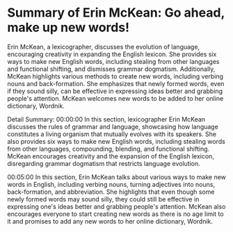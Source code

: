 # Summary of Erin McKean: Go ahead, make up new words!

Erin McKean, a lexicographer, discusses the evolution of language, encouraging creativity in expanding the English lexicon. She provides six ways to make new English words, including stealing from other languages and functional shifting, and dismisses grammar dogmatism. Additionally, McKean highlights various methods to create new words, including verbing nouns and back-formation. She emphasizes that newly formed words, even if they sound silly, can be effective in expressing ideas better and grabbing people's attention. McKean welcomes new words to be added to her online dictionary, Wordnik.

Detail Summary: 
00:00:00
In this section, lexicographer Erin McKean discusses the rules of grammar and language, showcasing how language constitutes a living organism that mutually evolves with its speakers. She also provides six ways to make new English words, including stealing words from other languages, compounding, blending, and functional shifting. McKean encourages creativity and the expansion of the English lexicon, disregarding grammar dogmatism that restricts language evolution.

00:05:00
In this section, Erin McKean talks about various ways to make new words in English, including verbing nouns, turning adjectives into nouns, back-formation, and abbreviation. She highlights that even though some newly formed words may sound silly, they could still be effective in expressing one's ideas better and grabbing people's attention. McKean also encourages everyone to start creating new words as there is no age limit to it and promises to add any new words to her online dictionary, Wordnik.

